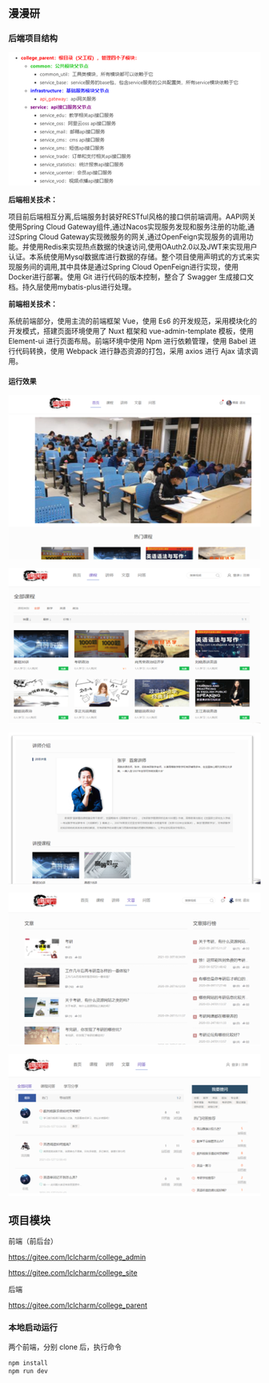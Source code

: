 ## 漫漫研

### 后端项目结构

![1624362308782](./image/1624362308782.png)

**后端相关技术：**

项目前后端相互分离,后端服务封装好RESTful风格的接口供前端调用。AAPI网关使用Spring Cloud Gateway组件,通过Nacos实现服务发现和服务注册的功能,通过Spring Cloud Gateway实现微服务的网关,通过OpenFeign实现服务的调用功能。并使用Redis来实现热点数据的快速访问,使用OAuth2.0以及JWT来实现用户认证。本系统使用Mysql数据库进行数据的存储。整个项目使用声明式的方式来实现服务间的调用,其中具体是通过Spring Cloud OpenFeign进行实现，使用Docker进行部署。使用 Git 进行代码的版本控制，整合了 Swagger 生成接口文档。持久层使用mybatis-plus进行处理。

**前端相关技术：**

系统前端部分，使用主流的前端框架 Vue，使用 Es6 的开发规范，采用模块化的开发模式，搭建页面环境使用了 Nuxt 框架和 vue-admin-template 模板，使用 Element-ui 进行页面布局。前端环境中使用 Npm 进行依赖管理，使用 Babel 进行代码转换，使用 Webpack 进行静态资源的打包，采用 axios 进行 Ajax 请求调用。

#### 运行效果

![](./image/首页.png)

![](./image/课程.png)

![](./image/讲师介绍.png)

![](./image/文章资讯.png)

![](./image/问答.png)

## 项目模块

前端（前后台）

https://gitee.com/lclcharm/college_admin

https://gitee.com/lclcharm/college_site

后端

https://gitee.com/lclcharm/college_parent

### 本地启动运行

两个前端，分别 clone 后，执行命令

```
npm install
npm run dev
```
